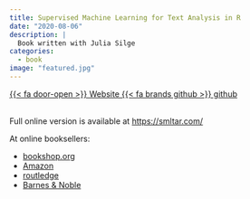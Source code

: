 ```yaml
---
title: Supervised Machine Learning for Text Analysis in R
date: "2020-08-06"
description: |
  Book written with Julia Silge
categories:
  - book
image: "featured.jpg"
---
```




<div class="project-buttons">
<a href="https://smltar.com/">
  {{< fa door-open >}} Website
</a>
<a href="https://github.com/emilhvitfeldt/smltar">
  {{< fa brands github >}} github
</a>
</div>
<br>

Full online version is available at https://smltar.com/

At online booksellers:

- [bookshop.org](https://bookshop.org/books/supervised-machine-learning-for-text-analysis-in-r-9780367554194/9780367554194)
- [Amazon](https://www.amazon.com/Supervised-Machine-Learning-Analysis-Chapman-dp-0367554194/dp/0367554194/ref=mt_other?_encoding=UTF8&me=&qid=)
- [routledge](https://www.routledge.com/Supervised-Machine-Learning-for-Text-Analysis-in-R/Hvitfeldt-Silge/p/book/9780367554194)
- [Barnes & Noble](https://www.barnesandnoble.com/w/supervised-machine-learning-for-text-analysis-in-r-emil-hvitfeldt/1139358617?ean=9780367554194)
